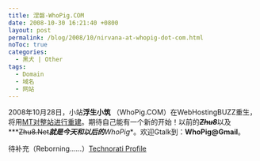 ```yaml
---
title: 涅磐-WhoPig.COM
date: 2008-10-30 16:21:40 +0800
layout: post
permalink: /blog/2008/10/nirvana-at-whopig-dot-com.html
noToc: true
categories:
  - 黑犬 | Other
tags:
  - Domain
  - 域名
  - 网站
---
```

2008年10月28日，小站**浮生小筑** （WhoPig.COM）在WebHostingBUZZ重生，将用[MT对整站进行重建][1]。期待自己能有一个新的开始！以前的<strike>***Zhu8***</strike>以及***<strike>Zhu8.Net</strike>***就是今天和以后的**WhoPig**。欢迎Gtalk到：**WhoPig@Gmail**。

待补充（Reborning&#8230;&#8230;）<a href="http://technorati.com/claim/kz3xq7ibs5" rel="me">Technorati Profile</a>

 [1]: http://chenjun.com/blog/2008/10/reborn-with-movable-type-4.html